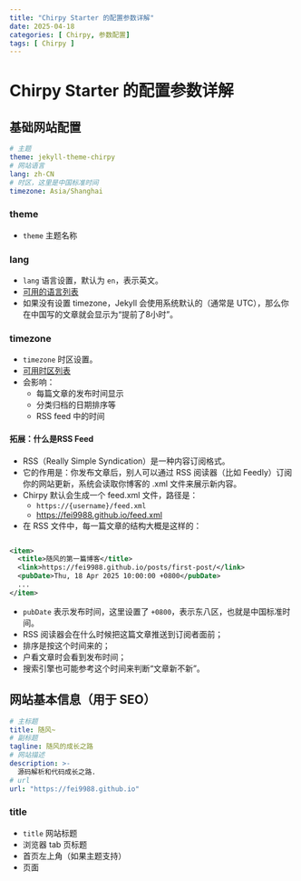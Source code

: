 ```yaml
---
title: "Chirpy Starter 的配置参数详解"
date: 2025-04-18
categories: [ Chirpy, 参数配置]
tags: [ Chirpy ]
---
```


# Chirpy Starter 的配置参数详解

## 基础网站配置

```yaml
# 主题
theme: jekyll-theme-chirpy
# 网站语言
lang: zh-CN
# 时区，这里是中国标准时间
timezone: Asia/Shanghai
```

### theme

- `theme` 主题名称

### lang

- `lang` 语言设置，默认为 `en`，表示英文。
- [可用的语言列表](http://www.lingoes.net/en/translator/langcode.htm)
- 如果没有设置 timezone，Jekyll 会使用系统默认的（通常是 UTC），那么你在中国写的文章就会显示为“提前了8小时”。

### timezone

- `timezone` 时区设置。
- [可用时区列表](https://kevinnovak.github.io/Time-Zone-Picker)
- 会影响：
  - 每篇文章的发布时间显示
  - 分类归档的日期排序等
  - RSS feed 中的时间

#### 拓展：什么是RSS Feed

- RSS（Really Simple Syndication）是一种内容订阅格式。
- 它的作用是：你发布文章后，别人可以通过 RSS 阅读器（比如 Feedly）订阅你的网站更新，系统会读取你博客的
  .xml 文件来展示新内容。
- Chirpy 默认会生成一个 feed.xml 文件，路径是：
  - `https://{username}/feed.xml`
  - https://fei9988.github.io/feed.xml
- 在 RSS 文件中，每一篇文章的结构大概是这样的：

```xml

<item>
  <title>随风的第一篇博客</title>
  <link>https://fei9988.github.io/posts/first-post/</link>
  <pubDate>Thu, 18 Apr 2025 10:00:00 +0800</pubDate>
  ...
</item>
```

- `pubDate` 表示发布时间，这里设置了 `+0800`，表示东八区，也就是中国标准时间。
- RSS 阅读器会在什么时候把这篇文章推送到订阅者面前；
- 排序是按这个时间来的；
- 户看文章时会看到发布时间；
- 搜索引擎也可能参考这个时间来判断“文章新不新”。


## 网站基本信息（用于 SEO）

```yaml
# 主标题
title: 随风~
# 副标题
tagline: 随风的成长之路
# 网站描述
description: >-
  源码解析和代码成长之路.
# url
url: "https://fei9988.github.io"
```

### title
- `title` 网站标题 
- 浏览器 tab 页标题 
- 首页左上角（如果主题支持） 
- 页面 <title> 标签中（对 SEO 有帮助） 
- RSS feed 的 <title> 字段

### tagline
- `tagline` 网站副标题
- 副标题，也叫 tagline 或 subtitle 
- 首页标题下方（主题支持的话） 

### description
- `description` 网站描述
- 博客的描述信息，主要用于 SEO 和 RSS
- 会变成 <meta name="description"> 标签 
- 会用于搜索引擎的摘要展示 
- 会出现在 feed.xml 中的 <description>

### url
- `url` 网站地址
- 决定了很多路径的拼接，包括： 
  - RSS 链接、文章链接（用于 feed、SEO） 
  - Canonical URL（防止搜索引擎重复抓取） 
  - 站点地图 sitemap.xml 
  - SEO 结构化数据中的域名

#### 拓展 SEO
- SEO（Search Engine Optimization）是搜索引擎优化，是搜索引擎优化的简称。
- 简单来说，SEO 就是让你的博客内容更容易被百度、Google 等搜索引擎收录和排在前面，让更多人搜到你。

## 社交信息
- 这部分主要是社交信息配置，它影响两个地方： 
  - 博客侧边栏 / Footer 里显示你的社交账号链接 
  - SEO 和 RSS feed 中会标注文章作者是谁

```yaml
github:
  username: fei9988 # change to your GitHub username

twitter:
  username: twitter_username # change to your Twitter username

social:
  name: 随风~
  email: 827466290@qq.com # change to your email address
  links:
    - https://twitter.com/username
    - https://github.com/username
```

### github:username
- GitHub 用户名
- 用于生成 GitHub 链接，比如跳转到你的主页 https://github.com/fei9988
- 某些评论系统（如 utterances、giscus）也需要这个用户名配合使用






